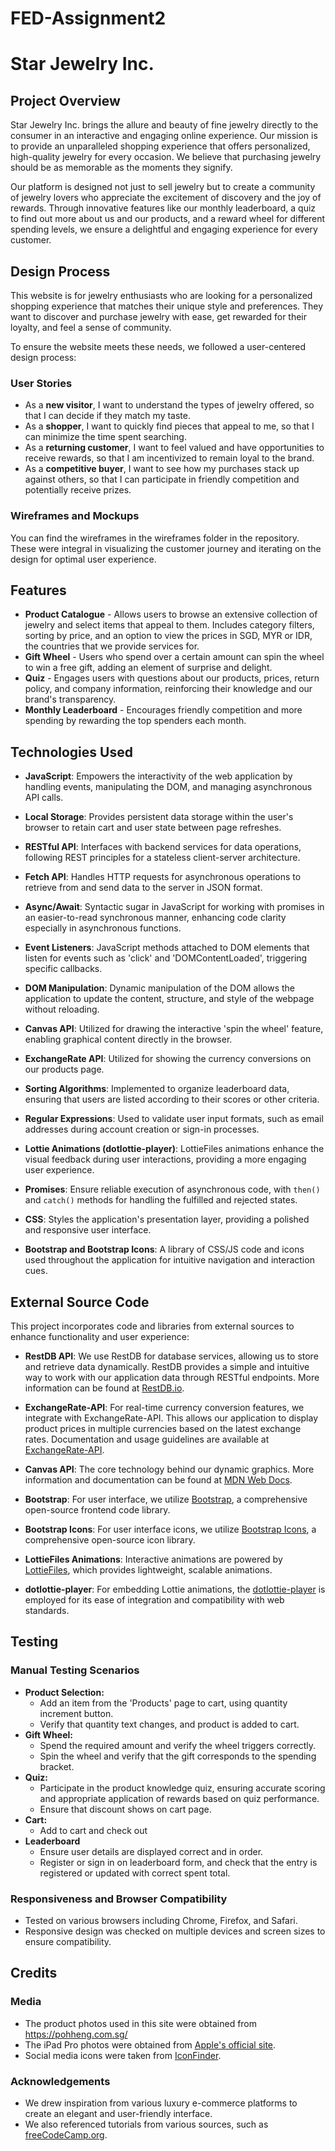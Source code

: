 # FED-Assignment2
# Star Jewelry Inc.

## Project Overview

Star Jewelry Inc. brings the allure and beauty of fine jewelry directly to the consumer in an interactive and engaging online experience. Our mission is to provide an unparalleled shopping experience that offers personalized, high-quality jewelry for every occasion. We believe that purchasing jewelry should be as memorable as the moments they signify.

Our platform is designed not just to sell jewelry but to create a community of jewelry lovers who appreciate the excitement of discovery and the joy of rewards. Through innovative features like our monthly leaderboard, a quiz to find out more about us and our products, and a reward wheel for different spending levels, we ensure a delightful and engaging experience for every customer.

## Design Process

This website is for jewelry enthusiasts who are looking for a personalized shopping experience that matches their unique style and preferences. They want to discover and purchase jewelry with ease, get rewarded for their loyalty, and feel a sense of community.

To ensure the website meets these needs, we followed a user-centered design process:

### User Stories

- As a **new visitor**, I want to understand the types of jewelry offered, so that I can decide if they match my taste.
- As a **shopper**, I want to quickly find pieces that appeal to me, so that I can minimize the time spent searching.
- As a **returning customer**, I want to feel valued and have opportunities to receive rewards, so that I am incentivized to remain loyal to the brand.
- As a **competitive buyer**, I want to see how my purchases stack up against others, so that I can participate in friendly competition and potentially receive prizes.

### Wireframes and Mockups

You can find the wireframes in the wireframes folder in the repository. These were integral in visualizing the customer journey and iterating on the design for optimal user experience.

## Features

- **Product Catalogue** - Allows users to browse an extensive collection of jewelry and select items that appeal to them. Includes category filters, sorting by price, and an option to view the prices in SGD, MYR or IDR, the countries that we provide services for.
- **Gift Wheel** - Users who spend over a certain amount can spin the wheel to win a free gift, adding an element of surprise and delight.
- **Quiz** - Engages users with questions about our products, prices, return policy, and company information, reinforcing their knowledge and our brand's transparency.
- **Monthly Leaderboard** - Encourages friendly competition and more spending by rewarding the top spenders each month.


## Technologies Used

- **JavaScript**: Empowers the interactivity of the web application by handling events, manipulating the DOM, and managing asynchronous API calls.

- **Local Storage**: Provides persistent data storage within the user's browser to retain cart and user state between page refreshes.

- **RESTful API**: Interfaces with backend services for data operations, following REST principles for a stateless client-server architecture.

- **Fetch API**: Handles HTTP requests for asynchronous operations to retrieve from and send data to the server in JSON format.

- **Async/Await**: Syntactic sugar in JavaScript for working with promises in an easier-to-read synchronous manner, enhancing code clarity especially in asynchronous functions.

- **Event Listeners**: JavaScript methods attached to DOM elements that listen for events such as 'click' and 'DOMContentLoaded', triggering specific callbacks.

- **DOM Manipulation**: Dynamic manipulation of the DOM allows the application to update the content, structure, and style of the webpage without reloading.

- **Canvas API**: Utilized for drawing the interactive 'spin the wheel' feature, enabling graphical content directly in the browser.

- **ExchangeRate API**: Utilized for showing the currency conversions on our products page.

- **Sorting Algorithms**: Implemented to organize leaderboard data, ensuring that users are listed according to their scores or other criteria.

- **Regular Expressions**: Used to validate user input formats, such as email addresses during account creation or sign-in processes.

- **Lottie Animations (dotlottie-player)**: LottieFiles animations enhance the visual feedback during user interactions, providing a more engaging user experience.

- **Promises**: Ensure reliable execution of asynchronous code, with `then()` and `catch()` methods for handling the fulfilled and rejected states.

- **CSS**: Styles the application's presentation layer, providing a polished and responsive user interface.

- **Bootstrap and Bootstrap Icons**: A library of CSS/JS code and icons used throughout the application for intuitive navigation and interaction cues.


## External Source Code

This project incorporates code and libraries from external sources to enhance functionality and user experience:

- **RestDB API**: We use RestDB for database services, allowing us to store and retrieve data dynamically. RestDB provides a simple and intuitive way to work with our application data through RESTful endpoints. More information can be found at [RestDB.io](https://restdb.io/).

- **ExchangeRate-API**: For real-time currency conversion features, we integrate with ExchangeRate-API. This allows our application to display product prices in multiple currencies based on the latest exchange rates. Documentation and usage guidelines are available at [ExchangeRate-API](https://www.exchangerate-api.com/).

- **Canvas API**: The core technology behind our dynamic graphics. More information and documentation can be found at [MDN Web Docs](https://developer.mozilla.org/en-US/docs/Web/API/Canvas_API).

- **Bootstrap**: For user interface, we utilize [Bootstrap](https://getbootstrap.com/), a comprehensive open-source frontend code library.

- **Bootstrap Icons**: For user interface icons, we utilize [Bootstrap Icons](https://icons.getbootstrap.com/), a comprehensive open-source icon library.

- **LottieFiles Animations**: Interactive animations are powered by [LottieFiles](https://lottiefiles.com/), which provides lightweight, scalable animations.

- **dotlottie-player**: For embedding Lottie animations, the [dotlottie-player](https://dotlottie.io/) is employed for its ease of integration and compatibility with web standards.


## Testing

### Manual Testing Scenarios

- **Product Selection:**
  - Add an item from the 'Products' page to cart, using quantity increment button.
  - Verify that quantity text changes, and product is added to cart.
- **Gift Wheel:**
  - Spend the required amount and verify the wheel triggers correctly.
  - Spin the wheel and verify that the gift corresponds to the spending bracket.
- **Quiz:**
  - Participate in the product knowledge quiz, ensuring accurate scoring and appropriate application of rewards based on quiz performance.
  - Ensure that discount shows on cart page.
- **Cart:**
  - Add to cart and check out
- **Leaderboard**
  - Ensure user details are displayed correct and in order.
  - Register or sign in on leaderboard form, and check that the entry is registered or updated with correct spent total.

### Responsiveness and Browser Compatibility

- Tested on various browsers including Chrome, Firefox, and Safari.
- Responsive design was checked on multiple devices and screen sizes to ensure compatibility.


## Credits

### Media

- The product photos used in this site were obtained from https://pohheng.com.sg/
- The iPad Pro photos were obtained from [Apple's official site](https://www.apple.com/sg/ipad-pro/).
- Social media icons were taken from [IconFinder](https://www.iconfinder.com/).

### Acknowledgements

- We drew inspiration from various luxury e-commerce platforms to create an elegant and user-friendly interface.
- We also referenced tutorials from various sources, such as [freeCodeCamp.org](https://www.youtube.com/c/Freecodecamp).

